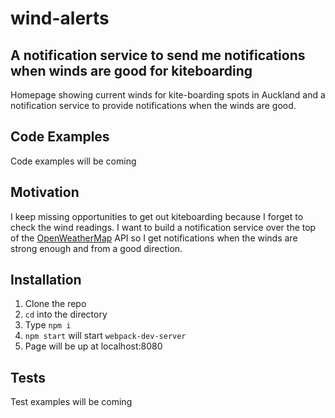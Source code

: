 # wind-alerts

## A notification service to send me notifications when winds are good for kiteboarding

Homepage showing current winds for kite-boarding spots in Auckland and a notification service to provide notifications when the winds are good.

## Code Examples

Code examples will be coming

## Motivation

I keep missing opportunities to get out kiteboarding because I forget to check the wind readings. I want to build a notification service over the top of the [OpenWeatherMap](http://openweathermap.org/) API so I get notifications when the winds are strong enough and from a good direction.

## Installation

1. Clone the repo
2. `cd` into the directory
3. Type `npm i`
4. `npm start` will start `webpack-dev-server`
5. Page will be up at localhost:8080

## Tests

Test examples will be coming
